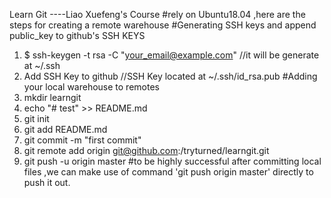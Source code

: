 Learn Git ----Liao Xuefeng's Course
#rely on Ubuntu18.04 ,here are the steps for creating a remote warehouse
#Generating SSH keys and append public_key to github's SSH KEYS
1. $ ssh-keygen -t rsa  -C "your_email@example.com"
 //it will be generate at ~/.ssh
2. Add SSH Key to github
 //SSH Key located at ~/.ssh/id_rsa.pub
#Adding your local warehouse to remotes 
1. mkdir learngit
2. echo "# test" >> README.md
3. git init
4. git add README.md
5. git commit -m "first commit"
6. git remote add origin git@github.com:/tryturned/learngit.git
7. git push -u origin master
#to be highly successful
after committing local files ,we can make use of command 'git push origin master' directly
to push it out.
